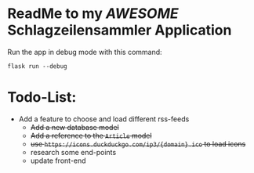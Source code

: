 # ReadMe to my *AWESOME* Schlagzeilensammler Application
Run the app in debug mode with this command:
```
flask run --debug
```

# Todo-List:

- Add a feature to choose and load different rss-feeds
    - ~~Add a new database model~~
    - ~~Add a reference to the `Article` model~~
    - ~~use `https://icons.duckduckgo.com/ip3/{domain}.ico` to load icons~~
    - research some end-points
    - update front-end
